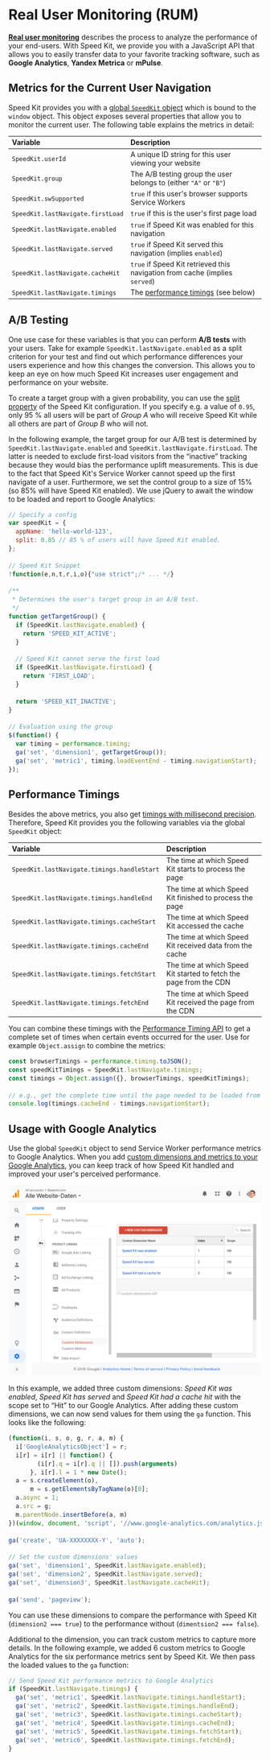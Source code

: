 Real User Monitoring (RUM)
==========================

**[Real user monitoring][1]** describes the process to analyze the performance
of your end-users.
With Speed Kit, we provide you with a JavaScript API that allows you to easily
transfer data to your favorite tracking software, such as **Google Analytics**,
**Yandex Metrica** or **mPulse**.


## Metrics for the Current User Navigation

Speed Kit provides you with a [global `SpeedKit` object][2] which is bound to
the `window` object.
This object exposes several properties that allow you to monitor the current
user.
The following table explains the metrics in detail:

| Variable                          | Description                                                                 |
|:----------------------------------|:----------------------------------------------------------------------------|
| `SpeedKit.userId`                 | A unique ID string for this user viewing your website                       |
| `SpeedKit.group`                  | The A/B testing group the user belongs to (either `"A"` or `"B"`)           |
| `SpeedKit.swSupported`            | `true` if this user's browser supports Service Workers                      |
| `SpeedKit.lastNavigate.firstLoad` | `true` if this is the user's first page load                                |
| `SpeedKit.lastNavigate.enabled`   | `true` if Speed Kit was enabled for this navigation                         |
| `SpeedKit.lastNavigate.served`    | `true` if Speed Kit served this navigation (implies `enabled`)              |
| `SpeedKit.lastNavigate.cacheHit`  | `true` if Speed Kit retrieved this navigation from cache (implies `served`) |
| `SpeedKit.lastNavigate.timings`   | The [performance timings](#performance-timings) (see below)                 |


## A/B Testing

One use case for these variables is that you can perform **A/B tests** with your users.
Take for example `SpeedKit.lastNavigate.enabled` as a split criterion for your 
test and find out which performance differences your users experience and how
this changes the conversion.
This allows you to keep an eye on how much Speed Kit increases user engagement
and performance on your website.

To create a target group with a given probability, you can use the [split property][6]
of the Speed Kit configuration.
If you specify e.g. a value of `0.95`, only 95 % all users will be part of
_Group A_ who will receive Speed Kit while all others are part of _Group B_ who 
will not.

In the following example, the target group for our A/B test is determined by
`SpeedKit.lastNavigate.enabled` and `SpeedKit.lastNavigate.firstLoad`.
The latter is needed to exclude first-load visitors from the “inactive” tracking
because they would bias the performance uplift measurements.
This is due to the fact that Speed Kit's Service Worker cannot speed up the first
navigate of a user.
Furthermore, we set the control group to a size of 15% (so 85% will have Speed
Kit enabled).
We use jQuery to await the window to be loaded and report to Google Analytics:

```js
// Specify a config
var speedKit = {
  appName: 'hello-world-123',
  split: 0.85 // 85 % of users will have Speed Kit enabled. 
};

// Speed Kit Snippet
!function(e,n,t,r,i,o){"use strict";/* ... */}

/**
 * Determines the user's target group in an A/B test.
 */
function getTargetGroup() {
  if (SpeedKit.lastNavigate.enabled) {
    return 'SPEED_KIT_ACTIVE';
  }
  
  // Speed Kit cannot serve the first load
  if (SpeedKit.lastNavigate.firstLoad) {
    return 'FIRST_LOAD';  
  }
  
  return 'SPEED_KIT_INACTIVE';
}

// Evaluation using the group
$(function() {
  var timing = performance.timing;
  ga('set', 'dimension1', getTargetGroup());
  ga('set', 'metric1', timing.loadEventEnd - timing.navigationStart);
});
```


## Performance Timings

Besides the above metrics, you also get [timings with millisecond precision][4].
Therefore, Speed Kit provides you the following variables via the global `SpeedKit` object:

| Variable                                    | Description                                                         |
|:--------------------------------------------|:--------------------------------------------------------------------|
| `SpeedKit.lastNavigate.timings.handleStart` | The time at which Speed Kit starts to process the page              |
| `SpeedKit.lastNavigate.timings.handleEnd`   | The time at which Speed Kit finished to process the page            |
| `SpeedKit.lastNavigate.timings.cacheStart`  | The time at which Speed Kit accessed the cache                      |
| `SpeedKit.lastNavigate.timings.cacheEnd`    | The time at which Speed Kit received data from the cache            |
| `SpeedKit.lastNavigate.timings.fetchStart`  | The time at which Speed Kit started to fetch the page from the CDN  |
| `SpeedKit.lastNavigate.timings.fetchEnd`    | The time at which Speed Kit received the page from the CDN          |

You can combine these timings with the [Performance Timing API][5] to get a
complete set of times when certain events occurred for the user.
Use for example `Object.assign` to combine the metrics:

```js
const browserTimings = performance.timing.toJSON();
const speedKitTimings = SpeedKit.lastNavigate.timings;
const timings = Object.assign({}, browserTimings, speedKitTimings);

// e.g., get the complete time until the page needed to be loaded from cache:
console.log(timings.cacheEnd - timings.navigationStart);
```


## Usage with Google Analytics

Use the global `SpeedKit` object to send Service Worker performance
metrics to Google Analytics. When you add
[custom dimensions and metrics to your Google Analytics][3],
you can keep track of how Speed Kit handled and improved your user's perceived performance.

![Custom dimensions for Speed Kit in Google Analytics](ga-dimensions.png)

In this example, we added three custom dimensions: _Speed Kit was enabled_,
_Speed Kit has served_ and _Speed Kit had a cache hit_ with the
scope set to “Hit” to our Google Analytics.
After adding these custom dimensions, we can now send values for them using
the `ga` function. This looks like the following:

```js
(function(i, s, o, g, r, a, m) {
  i['GoogleAnalyticsObject'] = r;
  i[r] = i[r] || function() {
        (i[r].q = i[r].q || []).push(arguments)
      }, i[r].l = 1 * new Date();
  a = s.createElement(o),
      m = s.getElementsByTagName(o)[0];
  a.async = 1;
  a.src = g;
  m.parentNode.insertBefore(a, m)
})(window, document, 'script', '//www.google-analytics.com/analytics.js', 'ga');

ga('create', 'UA-XXXXXXXX-Y', 'auto');

// Set the custom dimensions' values
ga('set', 'dimension1', SpeedKit.lastNavigate.enabled);
ga('set', 'dimension2', SpeedKit.lastNavigate.served);
ga('set', 'dimension3', SpeedKit.lastNavigate.cacheHit);

ga('send', 'pageview');
```

You can use these dimensions to compare the performance with Speed Kit
(`dimension2 === true`) to the performance without (`dimentsion2 === false`).
  
Additional to the dimension, you can track custom metrics to capture more details.
In the following example, we added 6 custom metrics to Google Analytics for
the six performance metrics sent by Speed Kit. We then pass the loaded values
to the `ga` function:

```js
// Send Speed Kit performance metrics to Google Analytics
if (SpeedKit.lastNavigate.timings) {
  ga('set', 'metric1', SpeedKit.lastNavigate.timings.handleStart);
  ga('set', 'metric2', SpeedKit.lastNavigate.timings.handleEnd);
  ga('set', 'metric3', SpeedKit.lastNavigate.timings.cacheStart);
  ga('set', 'metric4', SpeedKit.lastNavigate.timings.cacheEnd);
  ga('set', 'metric5', SpeedKit.lastNavigate.timings.fetchStart);
  ga('set', 'metric6', SpeedKit.lastNavigate.timings.fetchEnd);
}
```


[1]: https://en.wikipedia.org/wiki/Real_user_monitoring
[2]: https://www.baqend.com/speed-kit/latest/#SpeedKitGlobal
[3]: https://support.google.com/analytics/answer/2709828
[4]: https://www.baqend.com/speed-kit/latest/#ServiceWorkerTimings
[5]: https://developer.mozilla.org/docs/Web/API/PerformanceTiming
[6]: https://www.baqend.com/speed-kit/latest/#SpeedKitConfig-split
